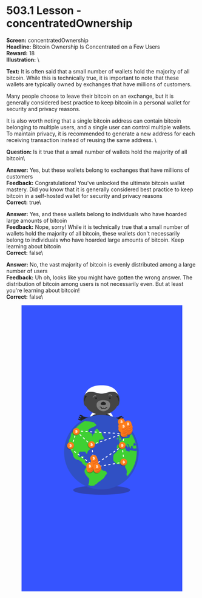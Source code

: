 # 503.1 Lesson - concentratedOwnership

**Screen:** concentratedOwnership\
**Headline:** Bitcoin Ownership Is Concentrated on a Few Users\
**Reward:** 18\
**Illustration:** \

**Text:** It is often said that a small number of wallets hold the majority of all bitcoin. While this is technically true, it is important to note that these wallets are typically owned by exchanges that have millions of customers.

Many people choose to leave their bitcoin on an exchange, but it is generally considered best practice to keep bitcoin in a personal wallet for security and privacy reasons.

It is also worth noting that a single bitcoin address can contain bitcoin belonging to multiple users, and a single user can control multiple wallets. To maintain privacy, it is recommended to generate a new address for each receiving transaction instead of reusing the same address.
\

**Question:** Is it true that a small number of wallets hold the majority of all bitcoin\

**Answer:** Yes, but these wallets belong to exchanges that have millions of customers\
**Feedback:** Congratulations! You&#x27;ve unlocked the ultimate bitcoin wallet mastery. Did you know that it is generally considered best practice to keep bitcoin in a self-hosted wallet for security and privacy reasons\
**Correct:** true\

**Answer:** Yes, and these wallets belong to individuals who have hoarded large amounts of bitcoin\
**Feedback:** Nope, sorry! While it is technically true that a small number of wallets hold the majority of all bitcoin, these wallets don&#x27;t necessarily belong to individuals who have hoarded large amounts of bitcoin. Keep learning about bitcoin\
**Correct:** false\

**Answer:** No, the vast majority of bitcoin is evenly distributed among a large number of users\
**Feedback:** Uh oh, looks like you might have gotten the wrong answer. The distribution of bitcoin among users is not necessarily even. But at least you&#x27;re learning about bitcoin!\
**Correct:** false\


<figure><img src="../.gitbook/assets/503-01.png" alt=""><figcaption></figcaption></figure>

